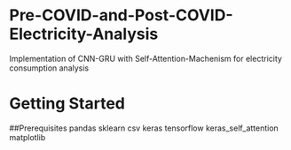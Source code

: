 # Pre-COVID-and-Post-COVID-Electricity-Analysis
Implementation of CNN-GRU with Self-Attention-Machenism for electricity consumption analysis  
# Getting Started
##Prerequisites
  pandas
  sklearn
  csv
  keras
  tensorflow
  keras_self_attention
  matplotlib
